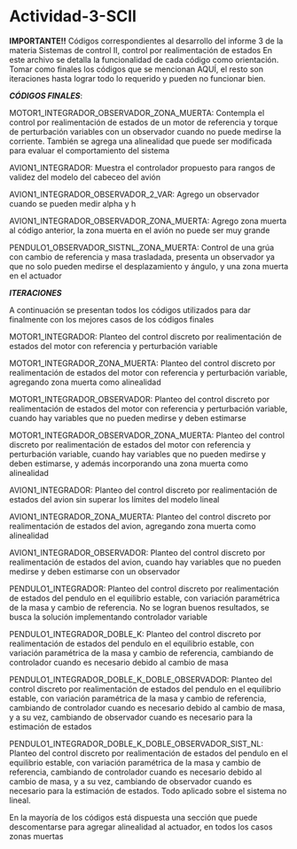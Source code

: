 # Actividad-3-SCII
**IMPORTANTE!!**
Códigos correspondientes al desarrollo del informe 3 de la materia Sistemas de control II, control por realimentación de estados En este archivo se detalla la funcionalidad de cada código como orientación. Tomar como finales los códigos que se mencionan AQUÍ, el resto son iteraciones hasta lograr todo lo requerido y pueden no funcionar bien.

***CÓDIGOS FINALES***:

MOTOR1_INTEGRADOR_OBSERVADOR_ZONA_MUERTA: Contempla el control por realimentación de estados de un motor de referencia y torque de perturbación variables con un observador cuando no puede medirse la corriente. También se agrega una alinealidad que puede ser modificada para evaluar el comportamiento del sistema

AVION1_INTEGRADOR: Muestra el controlador propuesto para rangos de validez del modelo del cabeceo del avión

AVION1_INTEGRADOR_OBSERVADOR_2_VAR: Agrego un observador cuando se pueden medir alpha y h

AVION1_INTEGRADOR_OBSERVADOR_ZONA_MUERTA: Agrego zona muerta al código anterior, la zona muerta en el avión no puede ser muy grande

PENDULO1_OBSERVADOR_SISTNL_ZONA_MUERTA: Control de una grúa con cambio de referencia y masa trasladada, presenta un observador ya que no solo pueden medirse el desplazamiento y ángulo, y una zona muerta en el actuador

***ITERACIONES***

A continuación se presentan todos los códigos utilizados para dar finalmente con los mejores casos de los códigos finales

MOTOR1_INTEGRADOR: Planteo del control discreto por realimentación de estados del motor con referencia y perturbación variable

MOTOR1_INTEGRADOR_ZONA_MUERTA: Planteo del control discreto por realimentación de estados del motor con referencia y perturbación variable, agregando zona muerta como 
alinealidad

MOTOR1_INTEGRADOR_OBSERVADOR: Planteo del control discreto por realimentación de estados del motor con referencia y perturbación variable, cuando hay variables que no pueden medirse y deben estimarse

MOTOR1_INTEGRADOR_OBSERVADOR_ZONA_MUERTA: Planteo del control discreto por realimentación de estados del motor con referencia y perturbación variable, cuando hay variables que no pueden medirse y deben estimarse, y además incorporando una zona muerta como alinealidad 

AVION1_INTEGRADOR: Planteo del control discreto por realimentación de estados del avion sin superar los límites del modelo lineal

AVION1_INTEGRADOR_ZONA_MUERTA: Planteo del control discreto por realimentación de estados del avion, agregando zona muerta como alinealidad

AVION1_INTEGRADOR_OBSERVADOR: Planteo del control discreto por realimentación de estados del avion, cuando hay variables que no pueden medirse y deben estimarse con un observador

PENDULO1_INTEGRADOR: Planteo del control discreto por realimentación de estados del pendulo en el equilibrio estable, con variación paramétrica de la masa y cambio de referencia. No se logran buenos resultados, se busca la solución implementando controlador variable

PENDULO1_INTEGRADOR_DOBLE_K: Planteo del control discreto por realimentación de estados del pendulo en el equilibrio estable, con variación paramétrica de la masa y cambio de referencia, cambiando de controlador cuando es necesario debido al cambio de masa

PENDULO1_INTEGRADOR_DOBLE_K_DOBLE_OBSERVADOR: Planteo del control discreto por realimentación de estados del pendulo en el equilibrio estable, con variación paramétrica de la masa y cambio de referencia, cambiando de controlador cuando es necesario debido al cambio de masa, y a su vez, cambiando de observador cuando es necesario para la estimación de estados

PENDULO1_INTEGRADOR_DOBLE_K_DOBLE_OBSERVADOR_SIST_NL: Planteo del control discreto por realimentación de estados del pendulo en el equilibrio estable, con variación paramétrica de la masa y cambio de referencia, cambiando de controlador cuando es necesario debido al cambio de masa, y a su vez, cambiando de observador cuando es necesario para la estimación de estados. Todo aplicado sobre el sistema no lineal.

En la mayoría de los códigos está dispuesta una sección que puede descomentarse para agregar alinealidad al actuador, en todos los casos zonas muertas
